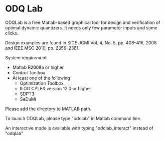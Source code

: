 # ODQ Lab

ODQLab is a free Matlab-based graphical tool for design and verification of optimal dynamic quantizers.
It needs only few parameter inputs and some clicks.

Design examples are found in SICE JCMI Vol. 4, No. 5, pp. 408–416, 2008 and IEEE MSC 2010, pp. 2356–2361.

System requirement

- Matlab R2008a or higher
- Control Toolbox
- At least one of the following
  - Optimization Toolbox
  - ILOG CPLEX version 12.0 or higher
  - SDPT3
  - SeDuMi

Please add the directory to MATLAB path.

To launch ODQLab, please type "odqlab" in Matlab command line.

An interactive mode is available with typing "odqlab_interact" instead of "odqlab"